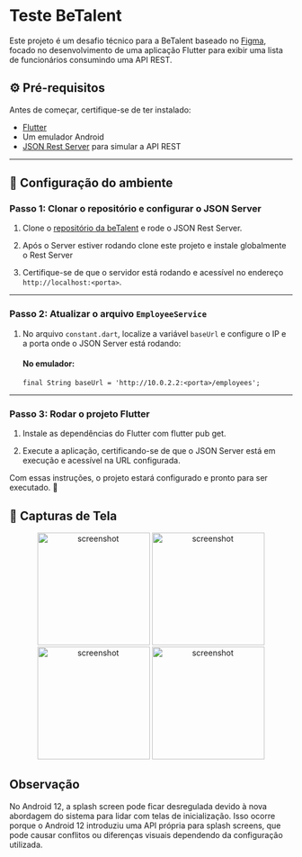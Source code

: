 # Teste BeTalent

Este projeto é um desafio técnico para a BeTalent baseado no [Figma](https://www.figma.com/design/Lpdera6rS8SztMUAwzkpN0/Teste-T%C3%A9cnico-Mobile-BeTalent?node-id=1-3&node-type=canvas&t=1l8cB8RbeiRebscA-0), focado no desenvolvimento de uma aplicação Flutter para exibir uma lista de funcionários consumindo uma API REST.

## ⚙️ Pré-requisitos

Antes de começar, certifique-se de ter instalado:

- [Flutter](https://docs.flutter.dev/get-started/install) 
- Um emulador Android
- [JSON Rest Server](https://pub.dev/packages/json_rest_server) para simular a API REST

---

## 🚀 Configuração do ambiente

### Passo 1: Clonar o repositório e configurar o JSON Server

1. Clone o [repositório da beTalent](https://github.com/BeMobile/desafio-mobile/tree/main) e rode o JSON Rest Server.

2. Após o Server estiver rodando clone este projeto e instale globalmente o Rest Server
   
3. Certifique-se de que o servidor está rodando e acessível no endereço `http://localhost:<porta>`.

---

### Passo 2: Atualizar o arquivo `EmployeeService`

1. No arquivo `constant.dart`, localize a variável `baseUrl` e configure o IP e a porta onde o JSON Server está rodando:

   #### No emulador:
   `final String baseUrl = 'http://10.0.2.2:<porta>/employees';` 

---

### Passo 3: Rodar o projeto Flutter

1. Instale as dependências do Flutter com flutter pub get.

2. Execute a aplicação, certificando-se de que o JSON Server está em execução e acessível na URL configurada.

Com essas instruções, o projeto estará configurado e pronto para ser executado. 🚀

## 📸 Capturas de Tela

<p align="center">
  <img src="https://github.com/user-attachments/assets/392327eb-78db-4e6b-9043-cd87653f0bac" alt="screenshot" width="200">
  <img src="https://github.com/user-attachments/assets/261228fc-2594-4493-ba53-0df025daa665" alt="screenshot" width="200">
  <img src="https://github.com/user-attachments/assets/5fecc923-e030-4891-9def-4a9d0c125c90" alt="screenshot" width="200">
  <img src="https://github.com/user-attachments/assets/0106fea9-1a2f-4ec2-bf05-0ba0b284d6b4" alt="screenshot" width="200">
</p>


## Observação
No Android 12, a splash screen pode ficar desregulada devido à nova abordagem do sistema para lidar com telas de inicialização. Isso ocorre porque o Android 12 introduziu uma API própria para splash screens, que pode causar conflitos ou diferenças visuais dependendo da configuração utilizada.



